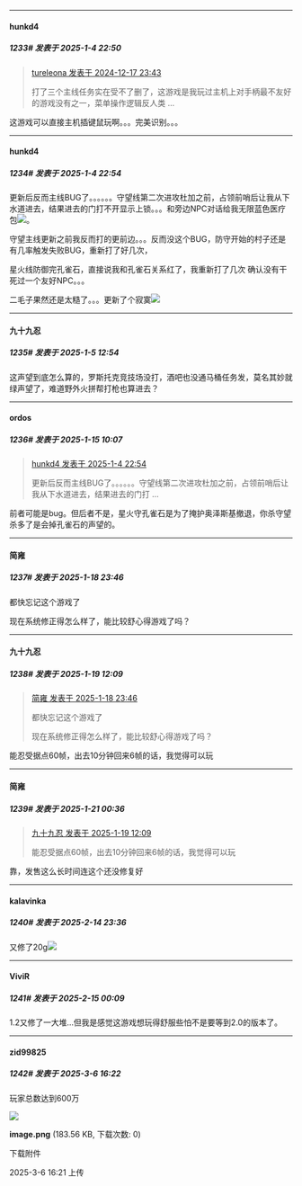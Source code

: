 ﻿
*****

####  hunkd4  
##### 1233#       发表于 2025-1-4 22:50

<blockquote><a href="httphttps://bbs.saraba1st.com/2b/forum.php?mod=redirect&amp;goto=findpost&amp;pid=66950392&amp;ptid=2009743" target="_blank">tureleona 发表于 2024-12-17 23:43</a>

打了三个主线任务实在受不了删了，这游戏是我玩过主机上对手柄最不友好的游戏没有之一，菜单操作逻辑反人类 ...</blockquote>
这游戏可以直接主机插键鼠玩啊。。。完美识别。。。

*****

####  hunkd4  
##### 1234#       发表于 2025-1-4 22:54

更新后反而主线BUG了。。。。。。守望线第二次进攻杜加之前，占领前哨后让我从下水道进去，结果进去的门打不开显示上锁。。。和旁边NPC对话给我无限蓝色医疗包<img src="https://static.saraba1st.com/image/smiley/face2017/018.png" referrerpolicy="no-referrer">。

守望主线更新之前我反而打的更前边。。。反而没这个BUG，防守开始的村子还是有几率触发失败BUG，重新打了好几次，

星火线防御完孔雀石，直接说我和孔雀石关系红了，我重新打了几次 确认没有干死过一个友好NPC。。。

二毛子果然还是太糙了。。。更新了个寂寞<img src="https://static.saraba1st.com/image/smiley/face2017/124.png" referrerpolicy="no-referrer">


*****

####  九十九忍  
##### 1235#       发表于 2025-1-5 12:54

这声望到底怎么算的，罗斯托克竞技场没打，酒吧也没通马桶任务发，莫名其妙就绿声望了，难道野外火拼帮打枪也算进去？

*****

####  ordos  
##### 1236#       发表于 2025-1-15 10:07

<blockquote><a href="httphttps://bbs.saraba1st.com/2b/forum.php?mod=redirect&amp;goto=findpost&amp;pid=67104144&amp;ptid=2009743" target="_blank">hunkd4 发表于 2025-1-4 22:54</a>

更新后反而主线BUG了。。。。。。守望线第二次进攻杜加之前，占领前哨后让我从下水道进去，结果进去的门打 ...</blockquote>
前者可能是bug。但后者不是，星火守孔雀石是为了掩护奥泽斯基撤退，你杀守望杀多了是会掉孔雀石的声望的。

*****

####  简雍  
##### 1237#       发表于 2025-1-18 23:46

都快忘记这个游戏了

现在系统修正得怎么样了，能比较舒心得游戏了吗？


*****

####  九十九忍  
##### 1238#       发表于 2025-1-19 12:09

<blockquote><a href="httphttps://bbs.saraba1st.com/2b/forum.php?mod=redirect&amp;goto=findpost&amp;pid=67217616&amp;ptid=2009743" target="_blank">简雍 发表于 2025-1-18 23:46</a>

都快忘记这个游戏了

现在系统修正得怎么样了，能比较舒心得游戏了吗？</blockquote>
能忍受据点60帧，出去10分钟回来6帧的话，我觉得可以玩


*****

####  简雍  
##### 1239#       发表于 2025-1-21 00:36

<blockquote><a href="httphttps://bbs.saraba1st.com/2b/forum.php?mod=redirect&amp;goto=findpost&amp;pid=67220136&amp;ptid=2009743" target="_blank">九十九忍 发表于 2025-1-19 12:09</a>

能忍受据点60帧，出去10分钟回来6帧的话，我觉得可以玩</blockquote>
靠，发售这么长时间连这个还没修复好

*****

####  kalavinka  
##### 1240#       发表于 2025-2-14 23:36

又修了20g<img src="https://static.saraba1st.com/image/smiley/face2017/067.png" referrerpolicy="no-referrer">


*****

####  ViviR  
##### 1241#       发表于 2025-2-15 00:09

1.2又修了一大堆…但我是感觉这游戏想玩得舒服些怕不是要等到2.0的版本了。

*****

####  zid99825  
##### 1242#       发表于 2025-3-6 16:22

玩家总数达到600万

<img src="https://img.saraba1st.com/forum/202503/06/162134f47eag4kg6kesoo7.png" referrerpolicy="no-referrer">

<strong>image.png</strong> (183.56 KB, 下载次数: 0)

下载附件

2025-3-6 16:21 上传

